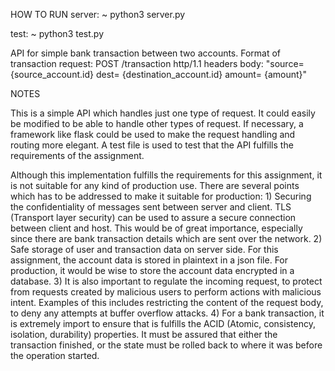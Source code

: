HOW TO RUN
server: 
~ python3 server.py

test:
~ python3 test.py

API for simple bank transaction between two accounts.
Format of transaction request: 
 POST /transaction http/1.1
 headers
 body: 
 "source= {source_account.id} dest= {destination_account.id} amount= {amount}"

NOTES

This is a simple API which handles just one type of request. It could easily be modified to be 
able to handle other types of request. If necessary, a framework like flask could be used to
make the request handling and routing more elegant. A test file is used to test that the API fulfills the requirements of the assignment.

Although this implementation fulfills the requirements for this assignment, it is not suitable for any kind of production use. There are several points which has to be addressed to make it suitable for production:
1)
Securing the confidentiality of messages sent between server and client. TLS (Transport layer security) can be used to assure a secure connection between client and host. This would be of great importance, especially since there are bank transaction details which are sent over the network. 
2)
Safe storage of user and transaction data on server side. For this assignment, the account data is stored in plaintext in a json file. For production, it would be wise to store the account data encrypted in a database.
3)
It is also important to regulate the incoming request, to protect from requests created by malicious users to perform actions with malicious intent. Examples of this includes restricting the content of the request body, to deny any attempts at buffer overflow attacks. 
4) 
For a bank transaction, it is extremely import to ensure that is fulfills the ACID (Atomic, consistency, isolation, durability) properties. It must be assured that either the transaction finished, or the state must be rolled back to where it was before the operation started. 



